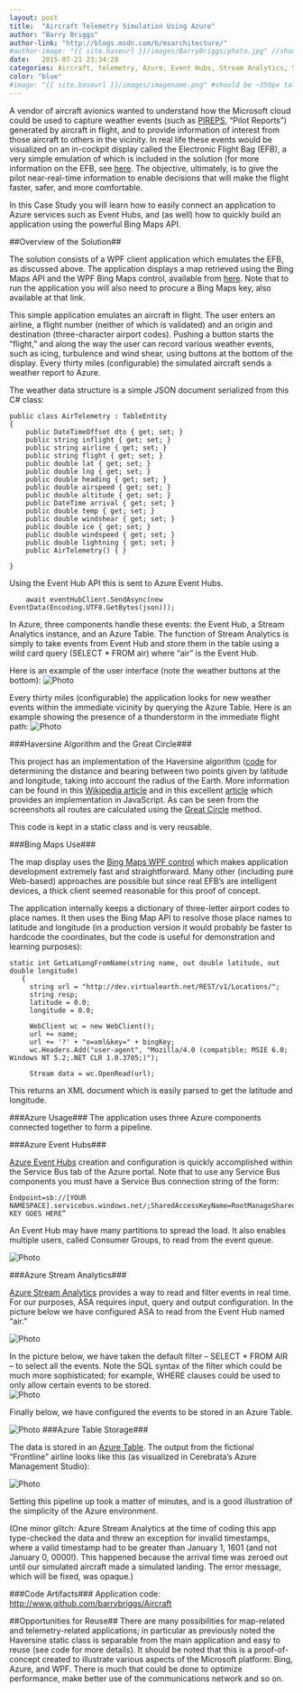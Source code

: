 ```yaml
---
layout: post
title:  "Aircraft Telemetry Simulation Using Azure"
author: "Barry Briggs"
author-link: "http://blogs.msdn.com/b/msarchitecture/"
#author-image: "{{ site.baseurl }}/images/BarryBriggs/photo.jpg" //should be square dimensions
date:   2015-07-21 23:34:28
categories: Aircraft, telemetry, Azure, Event Hubs, Stream Analytics, Storage
color: "blue"
#image: "{{ site.baseurl }}/images/imagename.png" #should be ~350px tall
---
```


A vendor of aircraft avionics wanted to understand how the Microsoft cloud could be used to capture weather events (such as [PIREPS](http://aviationweather.gov/airep), “Pilot Reports”) generated by aircraft in flight, and to provide information of interest from those aircraft to others in the vicinity. In real life these events would be visualized on an in-cockpit display called the Electronic Flight Bag (EFB), a very simple emulation of which is included in the solution (for more information on the EFB, see [here](https://en.wikipedia.org/wiki/Electronic_flight_bag). The objective, ultimately, is to give the pilot near-real-time information to enable decisions that will make the flight faster, safer, and more comfortable. 

In this Case Study you will learn how to easily connect an application to Azure services such as Event Hubs, and (as well) how to quickly build an application using the powerful Bing Maps API.

##Overview of the Solution##

The solution consists of a WPF client application which emulates the EFB, as discussed above. The application displays a map retrieved using the Bing Maps API and the WPF Bing Maps control, available from [here](http://www.microsoft.com/maps/choose-your-bing-maps-API.aspx). Note that to run the application you will also need to procure a Bing Maps key, also available at that link.
 
This simple application emulates an aircraft in flight. The user enters an airline, a flight number (neither of which is validated) and an origin and destination (three-character airport codes). Pushing a button starts the “flight,” and along the way the user can record various weather events, such as icing, turbulence and wind shear, using buttons at the bottom of the display. Every thirty miles (configurable) the simulated aircraft sends a weather report to Azure. 

The weather data structure is a simple JSON document serialized from this C# class:

    public class AirTelemetry : TableEntity
    {
        public DateTimeOffset dto { get; set; }
        public string inflight { get; set; }
        public string airline { get; set; }
        public string flight { get; set; }
        public double lat { get; set; }
        public double lng { get; set; }
        public double heading { get; set; }
        public double airspeed { get; set; }
        public double altitude { get; set; }
        public DateTime arrival { get; set; }
        public double temp { get; set; }
        public double windshear { get; set; }
        public double ice { get; set; }
        public double windspeed { get; set; }
        public double lightning { get; set; }
        public AirTelemetry() { }

    }

Using the Event Hub API this is sent to Azure Event Hubs.
 
        await eventHubClient.SendAsync(new EventData(Encoding.UTF8.GetBytes(json)));

In Azure, three components handle these events: the Event Hub, a Stream Analytics instance, and an Azure Table. The function of Stream Analytics is simply to take events from Event Hub and store them in the table using a wild card query (SELECT * FROM air) where “air” is the Event Hub.

Here is an example of the user interface (note the weather buttons at the bottom):
![Photo]({{site.baseurl}}/images/2015-08-31-Aircraft-Telemetry-images/Fig1.png)


Every thirty miles (configurable) the application looks for new weather events within the immediate vicinity by querying the Azure Table. Here is an example showing the presence of a thunderstorm in the immediate flight path:
![Photo]({{site.baseurl}}/images/2015-08-31-Aircraft-Telemetry-images/Fig2.png)

###Haversine Algorithm and the Great Circle###

This project has an implementation of the Haversine algorithm ([code](https://github.com/barrybriggs/aircraft/blob/master/Plane/Haversine.cs) for determining the distance and bearing between two points given by latitude and longitude, taking into account the radius of the Earth. More information can be found in this [Wikipedia article](https://en.wikipedia.org/wiki/Haversine_formula) and in this excellent [article](http://www.movable-type.co.uk/scripts/latlong.html) which provides an implementation in JavaScript. As can be seen from the screenshots all routes are calculated using the [Great Circle](https://en.wikipedia.org/wiki/Great_circle) method. 

This code is kept in a static class and is very reusable. 

###Bing Maps Use###

The map display uses the [Bing Maps WPF control](http://msdn.microsoft.com/en-us/library/hh750210.aspx) which makes application development extremely fast and straightforward. Many other (including pure Web-based) approaches are possible but since real EFB’s are intelligent devices, a thick client seemed reasonable for this proof of concept. 

The application internally keeps a dictionary of three-letter airport codes to place names. It then uses the Bing Map API to resolve those place names to latitude and longitude (in a production version it would probably be faster to hardcode the coordinates, but the code is useful for demonstration and learning purposes):

    static int GetLatLongFromName(string name, out double latitude, out double longitude)
       {
         string url = "http://dev.virtualearth.net/REST/v1/Locations/";
         string resp;
         latitude = 0.0;
         longitude = 0.0;

         WebClient wc = new WebClient();
         url += name;
         url += '?' + "o=xml&key=" + bingKey;
         wc.Headers.Add("user-agent", "Mozilla/4.0 (compatible; MSIE 6.0; Windows NT 5.2;.NET CLR 1.0.3705;)");

         Stream data = wc.OpenRead(url);

This returns an XML document which is easily parsed to get the latitude and longitude.

###Azure Usage###
The application uses three Azure components connected together to form a pipeline.

###Azure Event Hubs###

[Azure Event Hubs](http://azure.microsoft.com/en-us/services/event-hubs/) creation and configuration is quickly accomplished within the Service Bus tab of the Azure portal. Note that to use any Service Bus components you must have a Service Bus connection string of the form:

    Endpoint=sb://[YOUR NAMESPACE].servicebus.windows.net/;SharedAccessKeyName=RootManageSharedAccessKey;SharedAccessKey=”YOUR KEY GOES HERE”

An Event Hub may have many partitions to spread the load. It also enables multiple users, called Consumer Groups, to read from the event queue.

![Photo]({{site.baseurl}}/images/2015-08-31-Aircraft-Telemetry-images/Fig3.png)


###Azure Stream Analytics###

[Azure Stream Analytics](http://azure.microsoft.com/en-us/services/stream-analytics/) provides a way to read and filter events in real time. For our purposes, ASA requires input, query and output configuration. In the picture below we have configured ASA to read from the Event Hub named “air.”

![Photo]({{site.baseurl}}/images/2015-08-31-Aircraft-Telemetry-images/Fig4.png)
 
In the picture below, we have taken the default filter – SELECT * FROM AIR – to select all the events. Note the SQL syntax of the filter which could be much more sophisticated; for example, WHERE clauses could be used to only allow certain events to be stored.  
![Photo]({{site.baseurl}}/images/2015-08-31-Aircraft-Telemetry-images/Fig5.png)
 
Finally below, we have configured the events to be stored in an Azure Table. 

![Photo]({{site.baseurl}}/images/2015-08-31-Aircraft-Telemetry-images/Fig6.png)
###Azure Table Storage###
 
The data is stored in an [Azure Table](http://azure.microsoft.com/en-us/services/storage/). The output from the fictional “Frontline” airline looks like this (as visualized in Cerebrata’s Azure Management Studio):

![Photo]({{site.baseurl}}/images/2015-08-31-Aircraft-Telemetry-images/Fig7.png)
 
Setting this pipeline up took a matter of minutes, and is a good illustration of the simplicity of the Azure environment. 

(One minor glitch: Azure Stream Analytics at the time of coding this app type-checked the data and threw an exception for invalid timestamps, where a valid timestamp had to be greater than January 1, 1601 (and not January 0, 0000!). This happened because the arrival time was zeroed out until our simulated aircraft made a simulated landing. The error message, which will be fixed, was opaque.) 

###Code Artifacts###
Application code: [http://www.github.com/barrybriggs/Aircraft ](http://www.github.com/barrybriggs/Aircraft)

##Opportunities for Reuse##
There are many possibilities for map-related and telemetry-related applications; in particular as previously noted the Haversine static class is separable from the main application and easy to reuse (see code for more details). 
It should be noted that this is a proof-of-concept created to illustrate various aspects of the Microsoft platform: Bing, Azure, and WPF. There is much that could be done to optimize performance, make better use of the communications network and so on.
